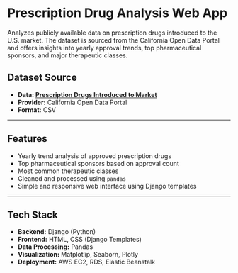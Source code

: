 # Prescription Drug Analysis Web App

Analyzes publicly available data on prescription drugs introduced to the U.S. market. The dataset is sourced from the California Open Data Portal and offers insights into yearly approval trends, top pharmaceutical sponsors, and major therapeutic classes.

## Dataset Source

- **Data: [Prescription Drugs Introduced to Market](https://data.ca.gov/dataset/prescription-drugs-introduced-to-market)**
- **Provider:** California Open Data Portal
- **Format:** CSV

---

## Features

- Yearly trend analysis of approved prescription drugs
- Top pharmaceutical sponsors based on approval count
- Most common therapeutic classes
- Cleaned and processed using `pandas`
- Simple and responsive web interface using Django templates

---

## Tech Stack

- **Backend:** Django (Python)
- **Frontend:** HTML, CSS (Django Templates)
- **Data Processing:** Pandas
- **Visualization:** Matplotlip, Seaborn, Plotly
- **Deployment:** AWS EC2, RDS, Elastic Beanstalk

